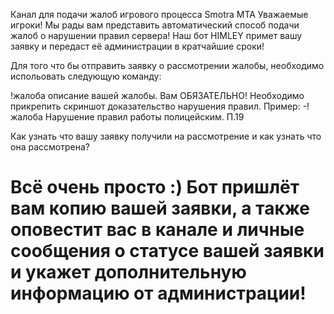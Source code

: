 Канал для подачи жалоб игрового процесса Smotra MTA
Уважаемые игроки! Мы рады вам представить автоматический способ подачи жалоб о нарушении правил сервера! Наш бот HIMLEY примет вашу заявку и передаст её администрации в кратчайшие сроки!

Для того что бы отправить заявку о рассмотрении жалобы, необходимо испольовать следующую команду:

!жалоба описание вашей жалобы. Вам ОБЯЗАТЕЛЬНО! Необходимо прикрепить скриншот доказательство нарушения правил. 
Пример:
-!жалоба Нарушение правил работы полицейским. П.19

Как узнать что вашу заявку получили на рассмотрение и как узнать что она рассмотрена?

# Всё очень просто :) Бот пришлёт вам копию вашей заявки, а также оповестит вас в канале и личные сообщения о статусе вашей заявки и укажет дополнительную информацию от администрации!
